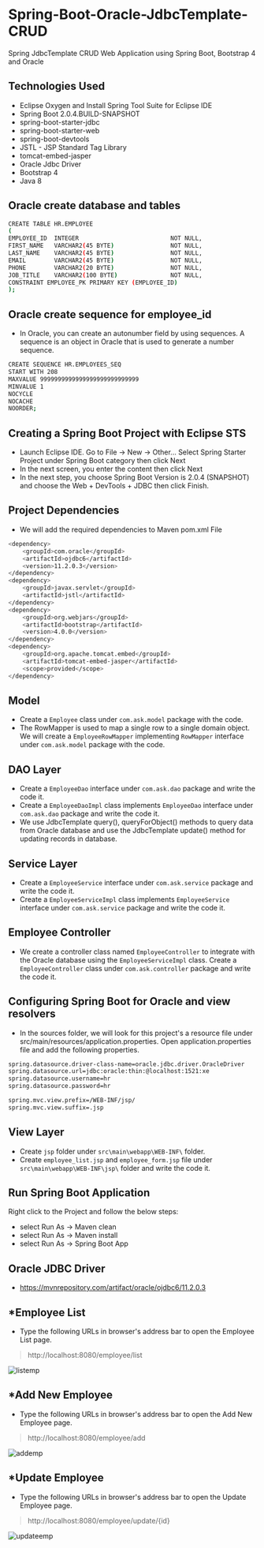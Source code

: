 # Spring-Boot-Oracle-JdbcTemplate-CRUD

Spring JdbcTemplate CRUD Web Application using Spring Boot, Bootstrap 4 and Oracle

Technologies Used
---

* Eclipse Oxygen and Install Spring Tool Suite for Eclipse IDE
* Spring Boot 2.0.4.BUILD-SNAPSHOT
* spring-boot-starter-jdbc
* spring-boot-starter-web
* spring-boot-devtools
* JSTL - JSP Standard Tag Library
* tomcat-embed-jasper
* Oracle Jdbc Driver
* Bootstrap 4
* Java 8

Oracle create database and tables
---

```sh
CREATE TABLE HR.EMPLOYEE
(
EMPLOYEE_ID  INTEGER                          NOT NULL,
FIRST_NAME   VARCHAR2(45 BYTE)                NOT NULL,
LAST_NAME    VARCHAR2(45 BYTE)                NOT NULL,
EMAIL        VARCHAR2(45 BYTE)                NOT NULL,
PHONE        VARCHAR2(20 BYTE)                NOT NULL,
JOB_TITLE    VARCHAR2(100 BYTE)               NOT NULL,
CONSTRAINT EMPLOYEE_PK PRIMARY KEY (EMPLOYEE_ID)
);
```
Oracle create sequence for employee_id
---

* In Oracle, you can create an autonumber field by using sequences. A sequence is an object in Oracle that is used to generate a number sequence.

```sh
CREATE SEQUENCE HR.EMPLOYEES_SEQ
START WITH 208
MAXVALUE 9999999999999999999999999999
MINVALUE 1
NOCYCLE
NOCACHE
NOORDER;
```
Creating a Spring Boot Project with Eclipse STS
---

* Launch Eclipse IDE. Go to File -> New -> Other... Select Spring Starter Project under Spring Boot category then click Next
* In the next screen, you enter the content then click Next
* In the next step, you choose Spring Boot Version is 2.0.4 (SNAPSHOT) and choose the Web + DevTools + JDBC then click Finish.

Project Dependencies
---

* We will add the required dependencies to Maven pom.xml File 

```sh
<dependency>
    <groupId>com.oracle</groupId>
    <artifactId>ojdbc6</artifactId>
    <version>11.2.0.3</version>
</dependency>
<dependency>
    <groupId>javax.servlet</groupId>
    <artifactId>jstl</artifactId>
</dependency>
<dependency>
    <groupId>org.webjars</groupId>
    <artifactId>bootstrap</artifactId>
    <version>4.0.0</version>
</dependency>
<dependency>
    <groupId>org.apache.tomcat.embed</groupId>
    <artifactId>tomcat-embed-jasper</artifactId>
    <scope>provided</scope>
</dependency>
```

Model
---

* Create a `Employee` class under `com.ask.model` package with the code.
* The RowMapper is used to map a single row to a single domain object. We will create a `EmployeeRowMapper` implementing `RowMapper` interface under `com.ask.model` package with the code.

DAO Layer
---

* Create a `EmployeeDao` interface under `com.ask.dao` package and write the code it.
* Create a `EmployeeDaoImpl` class implements `EmployeeDao` interface under `com.ask.dao` package and write the code it. 
* We use JdbcTemplate query(), queryForObject() methods to query data from Oracle database and use the JdbcTemplate update() method for updating records in database. 

Service Layer
---

* Create a `EmployeeService` interface under `com.ask.service` package and write the code it. 
* Create a `EmployeeServiceImpl` class implements `EmployeeService` interface under `com.ask.service` package and write the code it.

Employee Controller
---

* We create a controller class named `EmployeeController` to integrate with the Oracle database using the `EmployeeServiceImpl` class. Create a `EmployeeController` class under `com.ask.controller` package and write the code it.

Configuring Spring Boot for Oracle and view resolvers
---

* In the sources folder, we will look for this project's a resource file under src/main/resources/application.properties. Open application.properties file and add the following properties.

```sh
spring.datasource.driver-class-name=oracle.jdbc.driver.OracleDriver
spring.datasource.url=jdbc:oracle:thin:@localhost:1521:xe
spring.datasource.username=hr
spring.datasource.password=hr

spring.mvc.view.prefix=/WEB-INF/jsp/
spring.mvc.view.suffix=.jsp
 ```  
 
View Layer
---

* Create `jsp` folder under `src\main\webapp\WEB-INF\` folder.
* Create `employee_list.jsp` and `employee_form.jsp` file under `src\main\webapp\WEB-INF\jsp\` folder and write the code it.

Run Spring Boot Application
---

Right click to the Project and follow the below steps:
* select Run As -> Maven clean
* select Run As -> Maven install
* select Run As -> Spring Boot App

Oracle JDBC Driver
---
* https://mvnrepository.com/artifact/oracle/ojdbc6/11.2.0.3

*Employee List
---

* Type the following URLs in browser's address bar to open the Employee List page. 

> http://localhost:8080/employee/list
    
![listemp](https://user-images.githubusercontent.com/33669266/45081922-e848c680-b100-11e8-8038-19b951dba90f.PNG)

*Add New Employee
---

* Type the following URLs in browser's address bar to open the Add New Employee page. 

> http://localhost:8080/employee/add

![addemp](https://user-images.githubusercontent.com/33669266/45081888-ccddbb80-b100-11e8-9e26-ce6b700d7b66.PNG)

*Update Employee
---

* Type the following URLs in browser's address bar to open the Update Employee page.    

> http://localhost:8080/employee/update/{id}

![updateemp](https://user-images.githubusercontent.com/33669266/45082399-e92e2800-b101-11e8-98bb-1d1eb9e81293.PNG)


